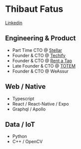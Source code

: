 # Thibaut Fatus
[Linkedin](https://www.linkedin.com/in/thibautfatus/)


## Engineering & Product

- Part Time CTO @ [Stellar](https://en.wearestellar.io/)
- Founder & CTO @ [Techify](https://techify-ebon.vercel.app/)
- Founder & CTO @ [Rent a Tap](https://location-tireuse.fr)
- Late Founder & CTO @ [TOTEM](https://totem.co)
- Founder & CTO @ WeAssur

## Web / Native
- Typescript
- React / React-Native / Expo
- Graphql / Apollo

## Data / IoT
- Python
- C++ / OpenCV
